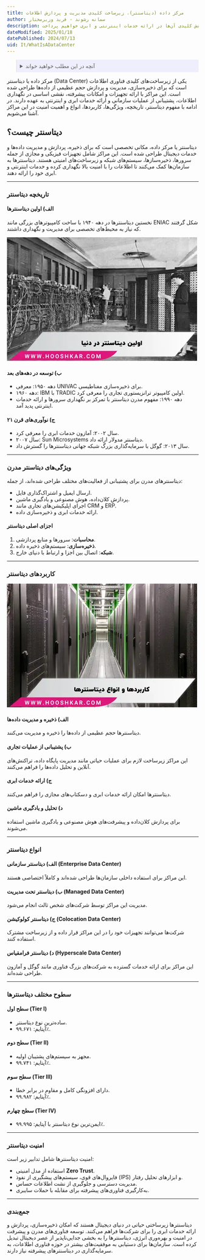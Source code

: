 ```yaml
---
title: مرکز داده (دیتاسنتر)، زیرساخت کلیدی مدیریت و پردازش اطلاعات
author: سمانه رشوند - فربد وزیرمختار
description: دیتاسنتر یا مرکز داده، یک زیرساخت پیشرفته برای میزبانی، مدیریت و پردازش داده‌ها است. در این مقاله، به بررسی اهمیت دیتاسنترها در حفظ امنیت اطلاعات و نقش کلیدی آن‌ها در ارائه خدمات اینترنتی و ابری خواهیم پرداخت.
dateModified: 2025/01/18
datePublished: 2024/07/13
uid: It/WhatIsADataCenter
---
```

<blockquote style="background-color:#eeeefc; padding:0.5rem">
<details>
  <summary>آنچه در این مطلب خواهید خواند</summary>
  <ul>
    <li>دیتاسنتر چیست؟</li>
    <li>تاریخچه دیتاسنتر</li>
    <li>ویژگی‌های دیتاسنتر مدرن</li>
    <li>کاربردهای دیتاسنتر</li>
    <li>انواع دیتاسنتر</li>
    <li>سطوح مختلف دیتاسنترها</li>
    <li>امنیت دیتاسنتر</li>
  </ul>
</details>
</blockquote>

مرکز داده یا دیتاسنتر (Data Center) یکی از زیرساخت‌های کلیدی فناوری اطلاعات است که برای ذخیره‌سازی، مدیریت و پردازش حجم عظیمی از داده‌ها طراحی شده است. این مراکز با ارائه تجهیزات و امکانات پیشرفته، نقشی اساسی در نگهداری اطلاعات، پشتیبانی از عملیات سازمانی و ارائه خدمات ابری و اینترنتی به عهده دارند. در ادامه با مفهوم دیتاسنتر، تاریخچه، ویژگی‌ها، کاربردها، انواع و اهمیت امنیت در این مراکز آشنا می‌شویم.  

## دیتاسنتر چیست؟
دیتاسنتر یا مرکز داده، مکانی تخصصی است که برای ذخیره، پردازش و مدیریت داده‌ها و خدمات دیجیتال طراحی شده است. این مراکز شامل تجهیزات فیزیکی و مجازی از جمله سرورها، ذخیره‌سازها، سیستم‌های شبکه و زیرساخت‌های امنیتی هستند. دیتاسنترها به سازمان‌ها کمک می‌کنند تا اطلاعات را با امنیت بالا نگهداری کرده و خدمات اینترنتی و ابری خود را ارائه دهند.  

---

### تاریخچه دیتاسنتر
#### الف) اولین دیتاسنترها
نخستین دیتاسنترها در دهه ۱۹۴۰ با ساخت کامپیوترهای بزرگی مانند ENIAC شکل گرفتند که نیاز به محیط‌های تخصصی برای مدیریت و نگهداری داشتند.  

![اولین دیتاسنتر در دنیا](./Images/FirstDataCenterInTheWorld.webp)

#### ب) توسعه در دهه‌های بعد
- دهه ۱۹۵۰: معرفی UNIVAC برای ذخیره‌سازی مغناطیسی.  
- دهه ۱۹۶۰: IBM با TRADIC اولین کامپیوتر ترانزیستوری تجاری را معرفی کرد.  
- دهه ۱۹۹۰: مفهوم مدرن دیتاسنتر با تمرکز بر نگهداری سرورها و ارائه خدمات اینترنتی پدید آمد.  

#### ج) نوآوری‌های قرن ۲۱
- سال ۲۰۰۲: آمازون خدمات ابری را معرفی کرد.  
- سال ۲۰۰۷: Sun Microsystems دیتاسنتر مدولار ارائه داد.  
- سال ۲۰۱۳: گوگل با سرمایه‌گذاری بزرگ شبکه جهانی دیتاسنترها را گسترش داد.  

---

### ویژگی‌های دیتاسنتر مدرن
دیتاسنترهای مدرن برای پشتیبانی از فعالیت‌های مختلف طراحی شده‌اند، از جمله:  
- ارسال ایمیل و اشتراک‌گذاری فایل.  
- پردازش کلان‌داده، هوش مصنوعی و یادگیری ماشین.  
- اجرای اپلیکیشن‌های تجاری مانند CRM و ERP.  
- ارائه خدمات ابری و ذخیره‌سازی داده.  

#### اجزای اصلی دیتاسنتر
1. **محاسبات**: سرورها و منابع پردازشی.  
2. **ذخیره‌سازی**: سیستم‌های ذخیره داده.  
3. **شبکه**: اتصال بین اجزا و ارتباط با دنیای خارج.  

---

### کاربردهای دیتاسنتر

![نقش دیتاسنتر در ذخیره‌سازی، پردازش و ارائه خدمات](./Images/ApplicationsAndTypesOfDataCenters.webp)

#### الف) ذخیره و مدیریت داده‌ها
دیتاسنترها حجم عظیمی از داده‌ها را ذخیره و مدیریت می‌کنند.  

#### ب) پشتیبانی از عملیات تجاری
این مراکز زیرساخت لازم برای عملیات حیاتی مانند مدیریت پایگاه داده، تراکنش‌های آنلاین و تحلیل داده‌ها را فراهم می‌کنند.  

#### ج) ارائه خدمات ابری
دیتاسنترها امکان ارائه خدمات ابری و دسکتاپ‌های مجازی را فراهم می‌کنند.  

#### د) تحلیل و یادگیری ماشین
برای پردازش کلان‌داده و پیشرفت‌های هوش مصنوعی و یادگیری ماشین استفاده می‌شوند.  

---

### انواع دیتاسنتر
#### الف) دیتاسنتر سازمانی (Enterprise Data Center)
این مراکز برای استفاده داخلی سازمان‌ها طراحی شده‌اند و کاملاً اختصاصی هستند.  

#### ب) دیتاسنتر تحت مدیریت (Managed Data Center)
مدیریت این مراکز توسط شرکت‌های شخص ثالث انجام می‌شود.  

#### ج) دیتاسنتر کولوکیشن (Colocation Data Center)
شرکت‌ها می‌توانند تجهیزات خود را در این مراکز قرار داده و از زیرساخت مشترک استفاده کنند.  

#### د) دیتاسنتر فرامقیاس (Hyperscale Data Center)
این مراکز برای ارائه خدمات گسترده به شرکت‌های بزرگ فناوری مانند گوگل و آمازون طراحی شده‌اند.  

---

### سطوح مختلف دیتاسنترها
#### سطح اول (Tier I)
- ساده‌ترین نوع دیتاسنتر.  
- آپتایم: ۹۹.۶۷۱٪.  

#### سطح دوم (Tier II)
- مجهز به سیستم‌های پشتیبان اولیه.  
- آپتایم: ۹۹.۷۴۱٪.  

#### سطح سوم (Tier III)
- دارای افزونگی کامل و مقاوم در برابر خطا.  
- آپتایم: ۹۹.۹۸۲٪.  

#### سطح چهارم (Tier IV)
- ایمن‌ترین نوع دیتاسنتر با آپتایم: ۹۹.۹۹۵٪.  

---

### امنیت دیتاسنتر
امنیت دیتاسنترها شامل تدابیر زیر است:  
- استفاده از مدل امنیتی **Zero Trust**.  
- فایروال‌های قوی، سیستم‌های پیشگیری از نفوذ (IPS) و ابزارهای تحلیل رفتار.  
- مدیریت دسترسی و جلوگیری از نشت اطلاعات حساس.  
- به‌کارگیری فناوری‌های پیشرفته برای مقابله با حملات سایبری.  

---

### جمع‌بندی
دیتاسنترها زیرساختی حیاتی در دنیای دیجیتال هستند که امکان ذخیره‌سازی، پردازش و ارائه خدمات ابری را برای شرکت‌ها فراهم می‌کنند. توسعه فناوری‌های مدرن و پیشرفت در امنیت و بهره‌وری انرژی، دیتاسنترها را به بخشی جدایی‌ناپذیر از عصر دیجیتال تبدیل کرده است. سازمان‌ها برای دستیابی به موفقیت‌های بیشتر در حوزه فناوری اطلاعات، به سرمایه‌گذاری در دیتاسنترهای پیشرفته نیاز دارند.  
